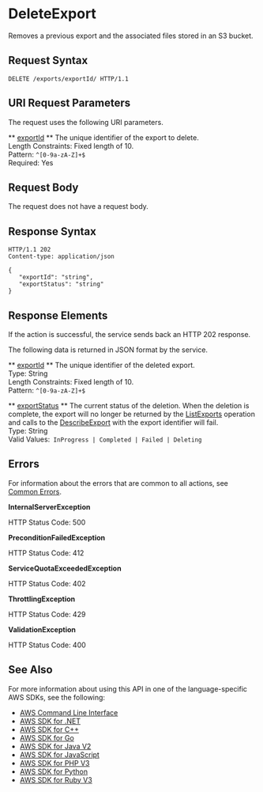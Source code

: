 # DeleteExport<a name="API_DeleteExport"></a>

Removes a previous export and the associated files stored in an S3 bucket\.

## Request Syntax<a name="API_DeleteExport_RequestSyntax"></a>

```
DELETE /exports/exportId/ HTTP/1.1
```

## URI Request Parameters<a name="API_DeleteExport_RequestParameters"></a>

The request uses the following URI parameters\.

 ** [exportId](#API_DeleteExport_RequestSyntax) **   <a name="lexv2-DeleteExport-request-exportId"></a>
The unique identifier of the export to delete\.  
Length Constraints: Fixed length of 10\.  
Pattern: `^[0-9a-zA-Z]+$`   
Required: Yes

## Request Body<a name="API_DeleteExport_RequestBody"></a>

The request does not have a request body\.

## Response Syntax<a name="API_DeleteExport_ResponseSyntax"></a>

```
HTTP/1.1 202
Content-type: application/json

{
   "exportId": "string",
   "exportStatus": "string"
}
```

## Response Elements<a name="API_DeleteExport_ResponseElements"></a>

If the action is successful, the service sends back an HTTP 202 response\.

The following data is returned in JSON format by the service\.

 ** [exportId](#API_DeleteExport_ResponseSyntax) **   <a name="lexv2-DeleteExport-response-exportId"></a>
The unique identifier of the deleted export\.  
Type: String  
Length Constraints: Fixed length of 10\.  
Pattern: `^[0-9a-zA-Z]+$` 

 ** [exportStatus](#API_DeleteExport_ResponseSyntax) **   <a name="lexv2-DeleteExport-response-exportStatus"></a>
The current status of the deletion\. When the deletion is complete, the export will no longer be returned by the [ListExports](API_ListExports.md) operation and calls to the [DescribeExport](API_DescribeExport.md) with the export identifier will fail\.  
Type: String  
Valid Values:` InProgress | Completed | Failed | Deleting` 

## Errors<a name="API_DeleteExport_Errors"></a>

For information about the errors that are common to all actions, see [Common Errors](CommonErrors.md)\.

 **InternalServerException**   
  
HTTP Status Code: 500

 **PreconditionFailedException**   
  
HTTP Status Code: 412

 **ServiceQuotaExceededException**   
  
HTTP Status Code: 402

 **ThrottlingException**   
  
HTTP Status Code: 429

 **ValidationException**   
  
HTTP Status Code: 400

## See Also<a name="API_DeleteExport_SeeAlso"></a>

For more information about using this API in one of the language\-specific AWS SDKs, see the following:
+  [ AWS Command Line Interface](https://docs.aws.amazon.com/goto/aws-cli/models.lex.v2-2020-08-07/DeleteExport) 
+  [ AWS SDK for \.NET](https://docs.aws.amazon.com/goto/DotNetSDKV3/models.lex.v2-2020-08-07/DeleteExport) 
+  [ AWS SDK for C\+\+](https://docs.aws.amazon.com/goto/SdkForCpp/models.lex.v2-2020-08-07/DeleteExport) 
+  [ AWS SDK for Go](https://docs.aws.amazon.com/goto/SdkForGoV1/models.lex.v2-2020-08-07/DeleteExport) 
+  [ AWS SDK for Java V2](https://docs.aws.amazon.com/goto/SdkForJavaV2/models.lex.v2-2020-08-07/DeleteExport) 
+  [ AWS SDK for JavaScript](https://docs.aws.amazon.com/goto/AWSJavaScriptSDK/models.lex.v2-2020-08-07/DeleteExport) 
+  [ AWS SDK for PHP V3](https://docs.aws.amazon.com/goto/SdkForPHPV3/models.lex.v2-2020-08-07/DeleteExport) 
+  [ AWS SDK for Python](https://docs.aws.amazon.com/goto/boto3/models.lex.v2-2020-08-07/DeleteExport) 
+  [ AWS SDK for Ruby V3](https://docs.aws.amazon.com/goto/SdkForRubyV3/models.lex.v2-2020-08-07/DeleteExport) 